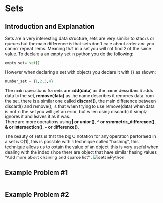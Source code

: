# Sets
## Introduction and Explanation 
  Sets are a very interesting data structure, sets are very similar to stacks or queues but the main difference is that sets don't care about order and you cannot repeat items. Meaning that in a set you will not find 2 of the same value. To declare a an empty set in python you do the following:
```python
empty_set= set()
``` 
However when declaring a set with objects you declare it with {} as shown:
```python
number_set = {1,2,3,4}
```
The main operations for sets are **add(data)** as the name describes it adds data to the set, **remove(data)** as the name describes it removes data from the set, there is a similar one called **discard()**, the main difference between discard() and remove(), is that when trying to use remove(data) when data is not in the set you will get an error, but when using discard() it simply ignores it and leaves it as it was.   
There are more operations using **| or union()**, **^ or symmetric_difference()**, **& or intersection()**, **- or difference()**.   

The beauty of sets is that the big O notation for any operation performed in a set is O(1), this is possible with a technique called "hashing", this technique allows us to obtain the value of an object, this is very useful when dealing with the index since there are object that have similar hasing values "Add more about chaining and sparse list" . 
![setsinPython](https://pynative.com/wp-content/uploads/2021/03/python-sets.jpg)

## Example Problem #1
```python

```
## Example Problem #2
```python

```
